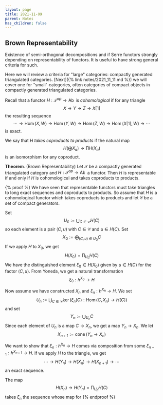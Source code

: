 ```yaml
---
layout: page
title: 2021-11-09
parent: Notes
has_children: false
---
```


## Brown Representability 

Existence of semi-orthogonal decompositions and if Serre functors 
strongly depending on representability of functors. It is useful to 
have strong general criteria for such. 

Here we will review a criteria for "large" categories: compactly 
generated triangulated categories. [Next]({% link notes/2021_11_11.md %}) 
we will cover one for "small" categories, often categories of 
compact objects in compactly generated triangulated categories. 

Recall that a functor $H: \mathcal T^{op} \to \operatorname{Ab}$ is 
_cohomological_ if for any triangle 
$$
    X \to Y \to Z \to X[1]
$$
the resulting sequence 
$$
    \cdots \rightarrow \operatorname{Hom}(X,W) \rightarrow \operatorname{Hom}(Y,W) 
    \rightarrow \operatorname{Hom}(Z,W) \rightarrow \operatorname{Hom}(X[1],W) 
    \rightarrow \cdots 
$$
is exact. 

We say that $H$ _takes coproducts to products_ if the natural map
$$
    H\left(\bigoplus X_a \right) \to \prod H(X_a) 
$$
is an isomorphism for any coproduct. 

**Theorem**. (Brown Representability) Let $\mathcal T$ be a compactly 
generated triangulated category and $H : \mathcal T^{op} \to \operatorname{Ab}$ 
a functor. Then $H$ is representable if and only if $H$ is cohomological and 
takes coproducts to products. 

{% proof %}
We have seen that representable functors must take triangles to long exact 
sequences and coproducts to products. So assume that $H$ is a cohomological 
functor which takes coproducts to products and let $\mathcal C$ be a 
set of compact generators. 

Set 
$$
	U_0 := \bigcup_{C \in \mathcal C} H(C)
$$
so each element is a pair $(C,u)$ with $C \in \mathcal C$ and $u \in H(C)$. 
Set 
$$
	X_0 := \bigoplus_{(C,u) \in U_0} C
$$
If we apply $H$ to $X_0$, we get 
$$
	H(X_0) = \prod_{U_0} H(C)
$$
We have the distinguished element $\xi_0 \in H(X_0)$ given by $u \in H(C)$ 
for the factor $(C,u)$. From Yoneda, we get a natural transformation 
$$
	\xi_0 : h^{X_0} \to H
$$

Now assume we have constructed $X_n$ and $\xi_n : h^{X_n} \to H$. We set 
$$
	U_n := \bigcup_{C \in \mathcal C} \operatorname{ker} 
	\left(\xi_n(C) : \operatorname{Hom}(C,X_n) \to H(C) \right)
$$
and set 
$$
	Y_n := \bigcup_{U_n} C
$$
Since each element of $U_n$ is a map $C \to X_n$, we get a map $Y_n \to X_n$. 
We let 
$$
	X_{n+1} := \operatorname{cone}(Y_n \to X_n) 
$$

We want to show that $\xi_n : h^{X_n} \to H$ comes via composition from some 
$\xi_{n+1} : h^{X_{n+1}} \to H$. If we apply $H$ to the triangle, we get 
$$
	\cdots \rightarrow H(Y_n) \rightarrow H(X_n) \rightarrow 
	H(X_{n+1}) \rightarrow \cdots 
$$
an exact sequence. 

The map 
$$
	H(X_n) \to H(Y_n) = \prod_{U_n} H(C) 
$$
takes $\xi_n$ the sequence whose map for 
{% endproof %}
